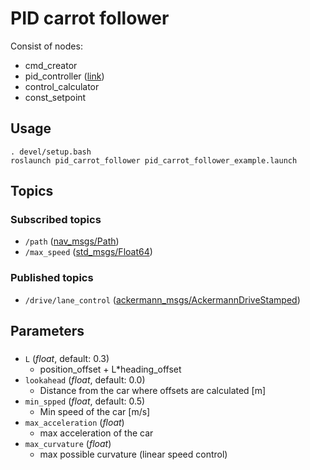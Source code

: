 # PID carrot follower
Consist of nodes:
- cmd_creator
- pid_controller ([link](http://wiki.ros.org/pid))
- control_calculator
- const_setpoint
## Usage
```
. devel/setup.bash
roslaunch pid_carrot_follower pid_carrot_follower_example.launch
```
## Topics
### Subscribed topics
- `/path` ([nav_msgs/Path](http://docs.ros.org/melodic/api/std_msgs/html/msg/Float64.html))
- `/max_speed` ([std_msgs/Float64](http://docs.ros.org/melodic/api/std_msgs/html/msg/Float64.html))
### Published topics
- `/drive/lane_control` ([ackermann_msgs/AckermannDriveStamped](http://docs.ros.org/melodic/api/ackermann_msgs/html/msg/AckermannDriveStamped.html))

## Parameters
###
- `L` (*float*, default: 0.3)
  - position_offset + L*heading_offset
- `lookahead` (*float*, default: 0.0)
  - Distance from the car where offsets are calculated [m]
- `min_spped` (*float*, default: 0.5)
  - Min speed of the car [m/s]
-  `max_acceleration` (*float*)
   - max acceleration of the car
-  `max_curvature` (*float*)
   - max possible curvature (linear speed control)
